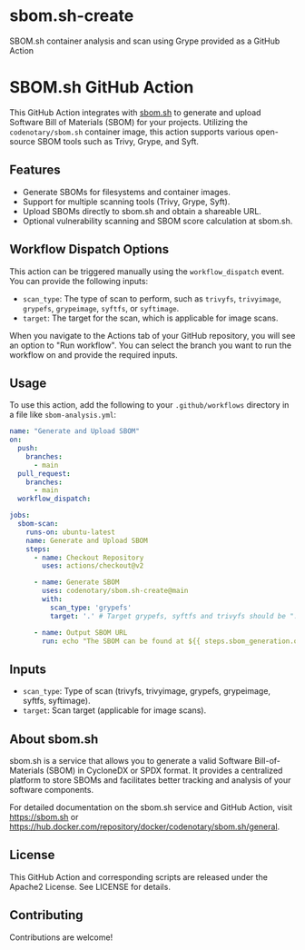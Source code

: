 # sbom.sh-create
SBOM.sh container analysis and scan using Grype provided as a GitHub Action
# SBOM.sh GitHub Action

This GitHub Action integrates with [sbom.sh](https://sbom.sh/) to generate and upload Software Bill of Materials (SBOM) for your projects. Utilizing the `codenotary/sbom.sh` container image, this action supports various open-source SBOM tools such as Trivy, Grype, and Syft.

## Features

- Generate SBOMs for filesystems and container images.
- Support for multiple scanning tools (Trivy, Grype, Syft).
- Upload SBOMs directly to sbom.sh and obtain a shareable URL.
- Optional vulnerability scanning and SBOM score calculation at sbom.sh.

## Workflow Dispatch Options

This action can be triggered manually using the `workflow_dispatch` event. You can provide the following inputs:

- `scan_type`: The type of scan to perform, such as `trivyfs`, `trivyimage`, `grypefs`, `grypeimage`, `syftfs`, or `syftimage`.
- `target`: The target for the scan, which is applicable for image scans.

When you navigate to the Actions tab of your GitHub repository, you will see an option to "Run workflow". You can select the branch you want to run the workflow on and provide the required inputs.


## Usage

To use this action, add the following to your `.github/workflows` directory in a file like `sbom-analysis.yml`:

```yaml
name: "Generate and Upload SBOM"
on:
  push:
    branches:
      - main
  pull_request:
    branches:
      - main
  workflow_dispatch:

jobs:
  sbom-scan:
    runs-on: ubuntu-latest
    name: Generate and Upload SBOM
    steps:
      - name: Checkout Repository
        uses: actions/checkout@v2

      - name: Generate SBOM
        uses: codenotary/sbom.sh-create@main
        with:
          scan_type: 'grypefs'
          target: '.' # Target grypefs, syftfs and trivyfs should be "." (current directory), for container images it should be the image name and location

      - name: Output SBOM URL
        run: echo "The SBOM can be found at ${{ steps.sbom_generation.outputs.sbom_url }}"

```

## Inputs
- `scan_type`: Type of scan (trivyfs, trivyimage, grypefs, grypeimage, syftfs, syftimage).
- `target`: Scan target (applicable for image scans).

## About sbom.sh

sbom.sh is a service that allows you to generate a valid Software Bill-of-Materials (SBOM) in CycloneDX or SPDX format. It provides a centralized platform to store SBOMs and facilitates better tracking and analysis of your software components.

For detailed documentation on the sbom.sh service and GitHub Action, visit https://sbom.sh or https://hub.docker.com/repository/docker/codenotary/sbom.sh/general.

## License
This GitHub Action and corresponding scripts are released under the Apache2 License. See LICENSE for details.

## Contributing
Contributions are welcome!
